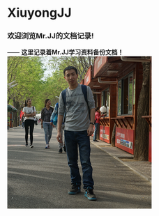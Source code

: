 # XiuyongJJ 
### 欢迎浏览Mr.JJ的文档记录!
—— **这里记录着Mr.JJ学习资料备份文档！**    
![欢迎浏览Mr.JJ的文档记录！](assets/20180323-1254133d.png  "这就是XiuyongJJ！")  
